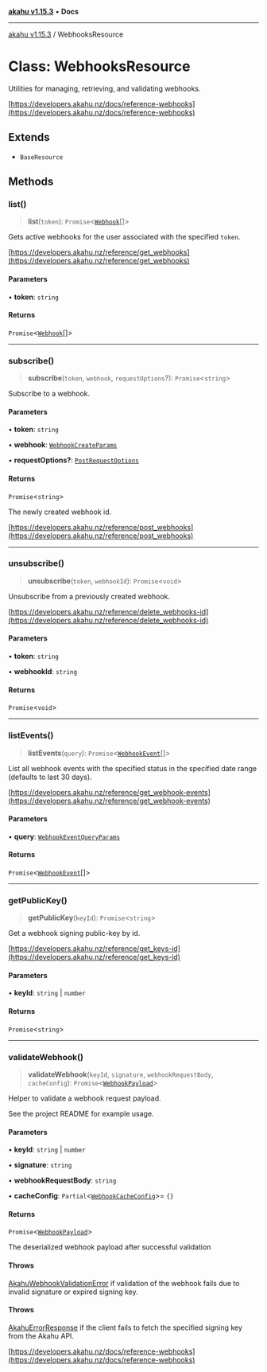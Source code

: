 [**akahu v1.15.3**](../README.md) • **Docs**

***

[akahu v1.15.3](../README.md) / WebhooksResource

# Class: WebhooksResource

Utilities for managing, retrieving, and validating webhooks.

[https://developers.akahu.nz/docs/reference-webhooks](https://developers.akahu.nz/docs/reference-webhooks)

## Extends

- `BaseResource`

## Methods

### list()

> **list**(`token`): `Promise`\<[`Webhook`](../type-aliases/Webhook.md)[]\>

Gets active webhooks for the user associated with the specified `token`.

[https://developers.akahu.nz/reference/get_webhooks](https://developers.akahu.nz/reference/get_webhooks)

#### Parameters

• **token**: `string`

#### Returns

`Promise`\<[`Webhook`](../type-aliases/Webhook.md)[]\>

***

### subscribe()

> **subscribe**(`token`, `webhook`, `requestOptions`?): `Promise`\<`string`\>

Subscribe to a webhook.

#### Parameters

• **token**: `string`

• **webhook**: [`WebhookCreateParams`](../type-aliases/WebhookCreateParams.md)

• **requestOptions?**: [`PostRequestOptions`](../type-aliases/PostRequestOptions.md)

#### Returns

`Promise`\<`string`\>

The newly created webhook id.

[https://developers.akahu.nz/reference/post_webhooks](https://developers.akahu.nz/reference/post_webhooks)

***

### unsubscribe()

> **unsubscribe**(`token`, `webhookId`): `Promise`\<`void`\>

Unsubscribe from a previously created webhook.

[https://developers.akahu.nz/reference/delete_webhooks-id](https://developers.akahu.nz/reference/delete_webhooks-id)

#### Parameters

• **token**: `string`

• **webhookId**: `string`

#### Returns

`Promise`\<`void`\>

***

### listEvents()

> **listEvents**(`query`): `Promise`\<[`WebhookEvent`](../type-aliases/WebhookEvent.md)[]\>

List all webhook events with the specified status in the specified date
range (defaults to last 30 days).

[https://developers.akahu.nz/reference/get_webhook-events](https://developers.akahu.nz/reference/get_webhook-events)

#### Parameters

• **query**: [`WebhookEventQueryParams`](../type-aliases/WebhookEventQueryParams.md)

#### Returns

`Promise`\<[`WebhookEvent`](../type-aliases/WebhookEvent.md)[]\>

***

### getPublicKey()

> **getPublicKey**(`keyId`): `Promise`\<`string`\>

Get a webhook signing public-key by id.

[https://developers.akahu.nz/reference/get_keys-id](https://developers.akahu.nz/reference/get_keys-id)

#### Parameters

• **keyId**: `string` \| `number`

#### Returns

`Promise`\<`string`\>

***

### validateWebhook()

> **validateWebhook**(`keyId`, `signature`, `webhookRequestBody`, `cacheConfig`): `Promise`\<[`WebhookPayload`](../type-aliases/WebhookPayload.md)\>

Helper to validate a webhook request payload.

See the project README for example usage.

#### Parameters

• **keyId**: `string` \| `number`

• **signature**: `string`

• **webhookRequestBody**: `string`

• **cacheConfig**: `Partial`\<[`WebhookCacheConfig`](../type-aliases/WebhookCacheConfig.md)\>= `{}`

#### Returns

`Promise`\<[`WebhookPayload`](../type-aliases/WebhookPayload.md)\>

The deserialized webhook payload after successful validation

#### Throws

[AkahuWebhookValidationError](AkahuWebhookValidationError.md)
if validation of the webhook fails due to invalid signature or expired signing key.

#### Throws

[AkahuErrorResponse](AkahuErrorResponse.md)
if the client fails to fetch the specified signing key from the Akahu API.

[https://developers.akahu.nz/docs/reference-webhooks](https://developers.akahu.nz/docs/reference-webhooks)
